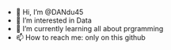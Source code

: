 - 👋 Hi, I’m @DANdu45
- 👀 I’m interested in Data
- 🌱 I’m currently learning all about prgramming
- 📫 How to reach me: only on this github

<!---
DANdu45/DANdu45 is a ✨ special ✨ repository because its `README.md` (this file) appears on your GitHub profile.
You can click the Preview link to take a look at your changes.
--->
